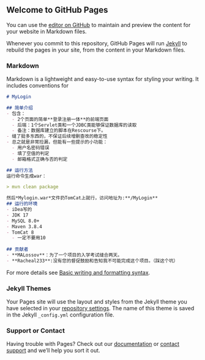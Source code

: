 ## Welcome to GitHub Pages

You can use the [editor on GitHub](https://github.com/MALossov/MyLogin/edit/gh-pages/index.md) to maintain and preview the content for your website in Markdown files.

Whenever you commit to this repository, GitHub Pages will run [Jekyll](https://jekyllrb.com/) to rebuild the pages in your site, from the content in your Markdown files.

### Markdown

Markdown is a lightweight and easy-to-use syntax for styling your writing. It includes conventions for

```markdown
# MyLogin

## 简单介绍
- 包含：
  - 2个页面的简单**登录注册一体**的前端页面
  - 后端：1个Servlet类和一个JDBC类能够保证数据库的读取
  - 备注：数据库建立的脚本在Rescourse下。
- 缝了挺多东西的，不保证后续增删查改的稳定性
- 总之就是非常捡漏，但能有一些提示的小功能：
  - 用户名密码错误
  - 填了空值的判定
  - 邮箱格式正确与否的判定

## 运行方法
运行命令生成war：

> mvn clean package

然后*Mylogin.war*文件扔TomCat上就行，访问地址为:**/MyLogin**
## 运行的环境
- iDea写的
- JDK 17
- MySQL 8.0+
- Maven 3.8.4
- TomCat 8
  - 一定不要用10
  
## 贡献者
- **MALossov**：为了一个项目的入学考试缝合两天。
- **Racheal233**:没有您的督促鼓励和告知我不可能完成这个项目。（踩这个坑）
```

For more details see [Basic writing and formatting syntax](https://docs.github.com/en/github/writing-on-github/getting-started-with-writing-and-formatting-on-github/basic-writing-and-formatting-syntax).

### Jekyll Themes

Your Pages site will use the layout and styles from the Jekyll theme you have selected in your [repository settings](https://github.com/MALossov/MyLogin/settings/pages). The name of this theme is saved in the Jekyll `_config.yml` configuration file.

### Support or Contact

Having trouble with Pages? Check out our [documentation](https://docs.github.com/categories/github-pages-basics/) or [contact support](https://support.github.com/contact) and we’ll help you sort it out.
